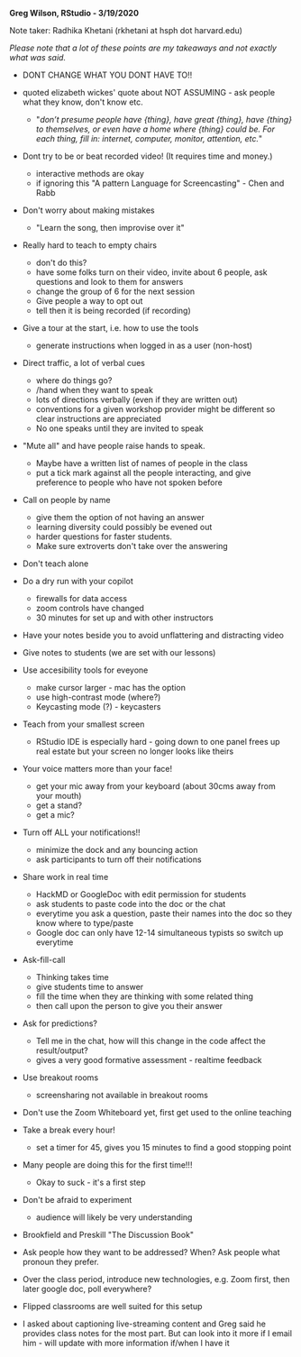 **Greg Wilson, RStudio - 3/19/2020**

Note taker: Radhika Khetani (rkhetani at hsph dot harvard.edu)

*Please note that a lot of these points are my takeaways and not exactly what was said.*

* DONT CHANGE WHAT YOU DONT HAVE TO!!

* quoted elizabeth wickes' quote about NOT ASSUMING - ask people what they know, don't know etc.
	* "*don’t presume people have {thing}, have great {thing}, have {thing} to themselves, or even have a home where {thing} could be.  For each thing, fill in:  internet, computer, monitor, attention, etc.*"

* Dont try to be or beat recorded video! (It requires time and money.)

	* interactive methods are okay
	* if ignoring this "A pattern Language for Screencasting" - Chen and Rabb

* Don't worry about making mistakes

	* "Learn the song, then improvise over it"

* Really hard to teach to empty chairs

	* don't do this?
	* have some folks turn on their video, invite about 6 people, ask questions and look to them for answers
	* change the group of 6 for the next session
	* Give people a way to opt out
	* tell then it is being recorded (if recording)

* Give a tour at the start, i.e. how to use the tools

	* generate instructions when logged in as a user (non-host)

* Direct traffic, a lot of verbal cues

	* where do things go?
	* /hand when they want to speak
	* lots of directions verbally (even if they are written out)
	* conventions for a given workshop provider might be different so clear instructions are appreciated
	* No one speaks until they are invited to speak

* "Mute all" and have people raise hands to speak.

	* Maybe have a written list of names of people in the class
	* put a tick mark against all the people interacting, and give preference to people who have not spoken before

* Call on people by name

	* give them the option of not having an answer
	* learning diversity could possibly be evened out
	* harder questions for faster students.
	* Make sure extroverts don't take over the answering

* Don't teach alone

* Do a dry run with your copilot

	* firewalls for data access
	* zoom controls have changed
	* 30 minutes for set up and with other instructors

* Have your notes beside you to avoid unflattering and distracting video

* Give notes to students (we are set with our lessons)

* Use accesibility tools for eveyone

	* make cursor larger - mac has the option
	* use high-contrast mode (where?)
	* Keycasting mode (?) - keycasters

* Teach from your smallest screen

	* RStudio IDE is especially hard - going down to one panel frees up real estate but your screen no longer looks like theirs

* Your voice matters more than your face!

	* get your mic away from your keyboard (about 30cms away from your mouth)
	* get a stand?
	* get a mic?

* Turn off ALL your notifications!!

	* minimize the dock and any bouncing action
	* ask participants to turn off their notifications

* Share work in real time

	* HackMD or GoogleDoc with edit permission for students
	* ask students to paste code into the doc or the chat
	* everytime you ask a question, paste their names into the doc so they know where to type/paste
	* Google doc can only have 12-14 simultaneous typists so switch up everytime

* Ask-fill-call

	* Thinking takes time
	* give students time to answer
	* fill the time when they are thinking with some related thing
	* then call upon the person to give you their answer

* Ask for predictions?
	* Tell me in the chat, how will this change in the code affect the result/output?
	* gives a very good formative assessment - realtime feedback 

* Use breakout rooms

	* screensharing not available in breakout rooms 

* Don't use the Zoom Whiteboard yet, first get used to the online teaching

* Take a break every hour!

	* set a timer for 45, gives you 15 minutes to find a good stopping point

* Many people are doing this for the first time!!!

	* Okay to suck - it's a first step

* Don't be afraid to experiment

	* audience will likely be very understanding

* Brookfield and Preskill "The Discussion Book"

* Ask people how they want to be addressed? When? Ask people what pronoun they prefer.

* Over the class period, introduce new technologies, e.g. Zoom first, then later google doc, poll everywhere?

* Flipped classrooms are well suited for this setup

* I asked about captioning live-streaming content and Greg said he provides class notes for the most part. But can look into it more if I email him - will update with more information if/when I have it
